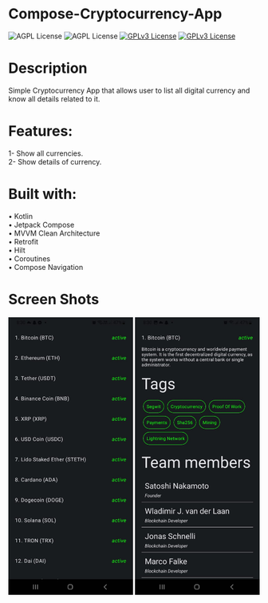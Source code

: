 # Compose-Cryptocurrency-App
![AGPL License](https://img.shields.io/badge/AndroidStudio-blue.svg) 
![AGPL License](https://img.shields.io/badge/Kotlin-blue.svg) 
[![GPLv3 License](https://img.shields.io/badge/minSdk-24-green.svg)](https://opensource.org/licenses/)
[![GPLv3 License](https://img.shields.io/badge/targetSdk-34-yellow.svg)](https://opensource.org/licenses/)

# Description
Simple Cryptocurrency App that allows user to list all digital currency and know all details related to it.
# Features:
1- Show all currencies.<br />
2- Show details of currency.<br />

# Built with:
• Kotlin<br />
• Jetpack Compose<br />
• MVVM Clean Architecture<br />
• Retrofit<br />
• Hilt<br />
• Coroutines<br />
• Compose Navigation<br />

# Screen Shots
<img src = "screenshots/photo1.jpg" width = "250">
<img src = "screenshots/photo2.jpg" width = "250">
